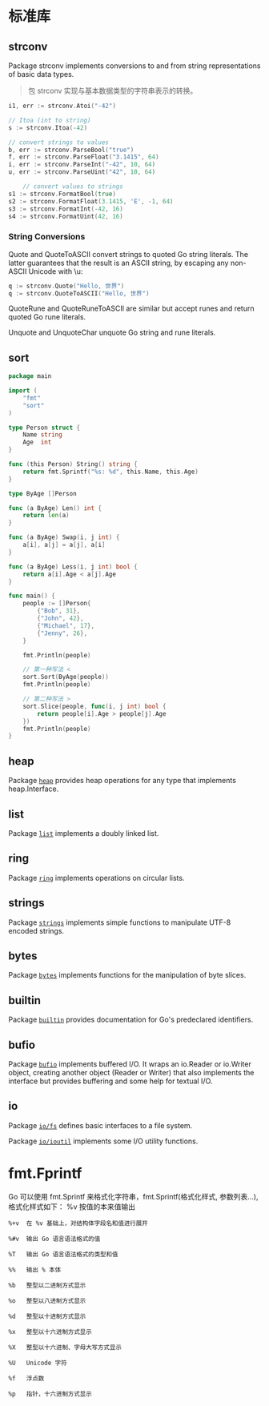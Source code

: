 # 标准库

## strconv

Package strconv implements conversions to and from string representations of basic data types.

> 包 strconv 实现与基本数据类型的字符串表示的转换。

```go
i1, err := strconv.Atoi("-42")

// Itoa (int to string)
s := strconv.Itoa(-42)

// convert strings to values
b, err := strconv.ParseBool("true")
f, err := strconv.ParseFloat("3.1415", 64)
i, err := strconv.ParseInt("-42", 10, 64)
u, err := strconv.ParseUint("42", 10, 64)

	// convert values to strings
s1 := strconv.FormatBool(true)
s2 := strconv.FormatFloat(3.1415, 'E', -1, 64)
s3 := strconv.FormatInt(-42, 16)
s4 := strconv.FormatUint(42, 16)
```

### String Conversions
Quote and QuoteToASCII convert strings to quoted Go string literals. The latter guarantees that the result is an ASCII string, by escaping any non-ASCII Unicode with \u:

```go
q := strconv.Quote("Hello, 世界")
q := strconv.QuoteToASCII("Hello, 世界")
```

QuoteRune and QuoteRuneToASCII are similar but accept runes and return quoted Go rune literals.

Unquote and UnquoteChar unquote Go string and rune literals.

## sort

```go
package main

import (
	"fmt"
	"sort"
)

type Person struct {
	Name string
	Age  int
}

func (this Person) String() string {
	return fmt.Sprintf("%s: %d", this.Name, this.Age)
}

type ByAge []Person

func (a ByAge) Len() int {
	return len(a)
}

func (a ByAge) Swap(i, j int) {
	a[i], a[j] = a[j], a[i]
}

func (a ByAge) Less(i, j int) bool {
	return a[i].Age < a[j].Age
}

func main() {
	people := []Person{
		{"Bob", 31},
		{"John", 42},
		{"Michael", 17},
		{"Jenny", 26},
	}

	fmt.Println(people)

	// 第一种写法 <
	sort.Sort(ByAge(people))
	fmt.Println(people)

	// 第二种写法 >
	sort.Slice(people, func(i, j int) bool {
		return people[i].Age > people[j].Age
	})
	fmt.Println(people)
}
```

## heap

Package [`heap`](https://pkg.go.dev/container/heap@go1.18.3) provides heap operations for any type that implements heap.Interface.

## list

Package [`list`](https://pkg.go.dev/container/list@go1.18.3) implements a doubly linked list.

## ring

Package [`ring`](https://pkg.go.dev/container/ring@go1.18.3) implements operations on circular lists.

## strings

Package [`strings`](https://pkg.go.dev/strings@go1.18.3) implements simple functions to manipulate UTF-8 encoded strings.

## bytes

Package [`bytes`](https://pkg.go.dev/bytes@go1.18.3) implements functions for the manipulation of byte slices.

## builtin

Package [`builtin`](https://pkg.go.dev/builtin@go1.18.3) provides documentation for Go's predeclared identifiers.

## bufio

Package [`bufio`](https://pkg.go.dev/bufio@go1.18.3) implements buffered I/O. It wraps an io.Reader or io.Writer object, creating another object (Reader or Writer) that also implements the interface but provides buffering and some help for textual I/O.

## io

Package [`io/fs`](https://pkg.go.dev/io/fs@go1.18.3) defines basic interfaces to a file system.

Package [`io/ioutil`](https://pkg.go.dev/io/ioutil@go1.18.3) implements some I/O utility functions.

# fmt.Fprintf

Go 可以使用 fmt.Sprintf 来格式化字符串，fmt.Sprintf(格式化样式, 参数列表…),格式化样式如下：
    %v   按值的本来值输出

    %+v  在 %v 基础上，对结构体字段名和值进行展开

    %#v  输出 Go 语言语法格式的值

    %T   输出 Go 语言语法格式的类型和值

    %%   输出 % 本体

    %b   整型以二进制方式显示

    %o   整型以八进制方式显示

    %d   整型以十进制方式显示

    %x   整型以十六进制方式显示

    %X   整型以十六进制、字母大写方式显示

    %U   Unicode 字符

    %f   浮点数

    %p   指针，十六进制方式显示

